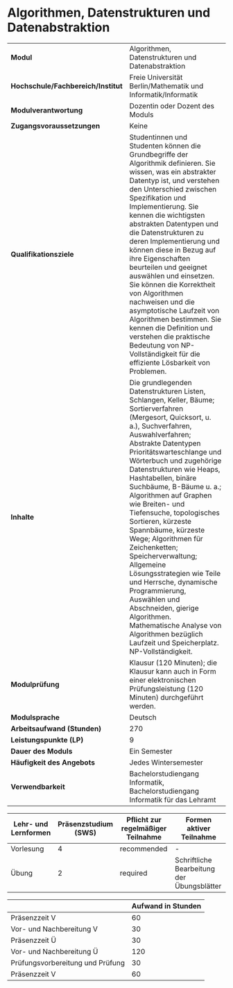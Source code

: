 # Algorithmen, Datenstrukturen und Datenabstraktion

| | |
|-|-|
|**Modul**                           | Algorithmen, Datenstrukturen und Datenabstraktion |
|**Hochschule/Fachbereich/Institut** | Freie Universität Berlin/Mathematik und Informatik/Informatik |
|**Modulverantwortung**              | Dozentin oder Dozent des Moduls |
|**Zugangsvoraussetzungen**          | Keine |
|**Qualifikationsziele**             | Studentinnen und Studenten können die Grundbegriffe der Algorithmik definieren. Sie wissen, was ein abstrakter Datentyp ist, und verstehen den Unterschied zwischen Spezifikation und Implementierung. Sie kennen die wichtigsten abstrakten Datentypen und die Datenstrukturen zu deren Implementierung und können diese in Bezug auf ihre Eigenschaften beurteilen und geeignet auswählen und einsetzen. Sie können die Korrektheit von Algorithmen nachweisen und die asymptotische Laufzeit von Algorithmen bestimmen. Sie kennen die Definition und verstehen die praktische Bedeutung von NP-Vollständigkeit für die effiziente Lösbarkeit von Problemen. |
|**Inhalte**                         | Die grundlegenden Datenstrukturen Listen, Schlangen, Keller, Bäume; Sortierverfahren (Mergesort, Quicksort, u. a.), Suchverfahren, Auswahlverfahren; Abstrakte Datentypen Prioritätswarteschlange und Wörterbuch und zugehörige Datenstrukturen wie Heaps, Hashtabellen, binäre Suchbäume, B-Bäume u. a.; Algorithmen auf Graphen wie Breiten- und Tiefensuche, topologisches Sortieren, kürzeste Spannbäume, kürzeste Wege; Algorithmen für Zeichenketten; Speicherverwaltung; Allgemeine Lösungsstrategien wie Teile und Herrsche, dynamische Programmierung, Auswählen und Abschneiden, gierige Algorithmen. Mathematische Analyse von Algorithmen bezüglich Laufzeit und Speicherplatz. NP-Vollständigkeit. |
|**Modulprüfung**                    | Klausur (120 Minuten); die Klausur kann auch in Form einer elektronischen Prüfungsleistung (120 Minuten) durchgeführt werden. |
|**Modulsprache**                    | Deutsch |
|**Arbeitsaufwand (Stunden)**        | 270|
|**Leistungspunkte (LP)**            | 9 |
|**Dauer des Moduls**                | Ein Semester |
|**Häufigkeit des Angebots**         | Jedes Wintersemester |
|**Verwendbarkeit**                  | Bachelorstudiengang Informatik, Bachelorstudiengang Informatik für das Lehramt |

| Lehr- und Lernformen | Präsenzstudium <br> (SWS) | Pflicht zur regelmäßiger Teilnahme | Formen aktiver Teilnahme |
| ---------------------|---------------------------|------------------------------------|------------------------- |
| Vorlesung | 4 | recommended | - |
| Übung | 2 | required | Schriftliche Bearbeitung der Übungsblätter |

|   | Aufwand in Stunden |
| - |--------------------|
| Präsenzzeit V | 60 |
| Vor- und Nachbereitung V | 30 |
| Präsenzzeit Ü | 30 |
| Vor- und Nachbereitung Ü | 120 |
| Prüfungsvorbereitung und Prüfung | 30 |
| Präsenzzeit V | 60 |
